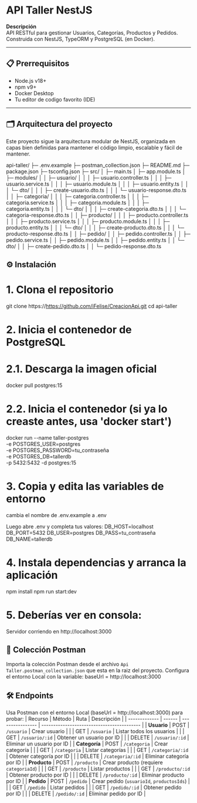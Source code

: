 # API Taller NestJS

**Descripción**  
API RESTful para gestionar Usuarios, Categorías, Productos y Pedidos.  
Construida con NestJS, TypeORM y PostgreSQL (en Docker).

---

## 📋 Prerrequisitos

- Node.js v18+  
- npm v9+  
- Docker Desktop  
- Tu editor de codigo favorito (IDE)  

---

## 🗂️ Arquitectura del proyecto

Este proyecto sigue la arquitectura modular de NestJS, organizada en capas bien definidas para mantener el código limpio, escalable y fácil de mantener.

api-taller/
├─ .env.example
├─ postman_collection.json
├─ README.md
├─ package.json
├─ tsconfig.json
├─ src/
│  ├─ main.ts
│  ├─ app.module.ts
│  ├─ modules/
│  │    ├─ usuario/
│  │    │    ├─ usuario.controller.ts
│  │    │    ├─ usuario.service.ts
│  │    │    ├─ usuario.module.ts
│  │    │    ├─ usuario.entity.ts
│  │    │    └─ dto/
│  │    │          ├─ create-usuario.dto.ts
│  │    │          └─ usuario-response.dto.ts
│  │    ├─ categoria/
│  │    │    ├─ categoria.controller.ts
│  │    │    ├─ categoria.service.ts
│  │    │    ├─ categoria.module.ts
│  │    │    ├─ categoria.entity.ts
│  │    │    └─ dto/
│  │    │          ├─ create-categoria.dto.ts
│  │    │          └─ categoria-response.dto.ts
│  │    ├─ producto/
│  │    │    ├─ producto.controller.ts
│  │    │    ├─ producto.service.ts
│  │    │    ├─ producto.module.ts
│  │    │    ├─ producto.entity.ts
│  │    │    └─ dto/
│  │    │          ├─ create-producto.dto.ts
│  │    │          └─ producto-response.dto.ts
│  │    ├─ pedido/
│  │         ├─ pedido.controller.ts
│  │         ├─ pedido.service.ts
│  │         ├─ pedido.module.ts
│  │         ├─ pedido.entity.ts
│  │         └─ dto/
│  │               ├─ create-pedido.dto.ts
│  │               └─ pedido-response.dto.ts


## ⚙️ Instalación

# 1. Clona el repositorio
git clone https://https://github.com/iFelise/CreacionApi.git
cd api-taller

# 2. Inicia el contenedor de PostgreSQL
# 2.1. Descarga la imagen oficial
   docker pull postgres:15

   # 2.2. Inicia el contenedor (si ya lo creaste antes, usa 'docker start')
   docker run --name taller-postgres \
     -e POSTGRES_USER=postgres \
     -e POSTGRES_PASSWORD=tu_contraseña \
     -e POSTGRES_DB=tallerdb \
     -p 5432:5432 -d postgres:15

# 3. Copia y edita las variables de entorno
cambia el nombre de .env.example a .env

Luego abre .env y completa tus valores:
DB_HOST=localhost
DB_PORT=5432
DB_USER=postgres
DB_PASS=tu_contraseña
DB_NAME=tallerdb

# 4. Instala dependencias y arranca la aplicación
npm install
npm run start:dev

# 5. Deberías ver en consola:
Servidor corriendo en http://localhost:3000

## 📂 Colección Postman

Importa la colección Postman desde el archivo `Api Taller.postman_collection.json` que esta en la raiz del proyecto.
Configura el entorno Local con la variable: baseUrl = http://localhost:3000

## 🛠️ Endpoints

Usa Postman con el entorno Local (baseUrl = http://localhost:3000) para probar:
| Recurso       | Método | Ruta             | Descripción                                |
| ------------- | ------ | ---------------- | ------------------------------------------ |
| **Usuario**   | POST   | `/usuario`       | Crear usuario                              |
|               | GET    | `/usuario`       | Listar todos los usuarios                  |
|               | GET    | `/usuario/:id`   | Obtener un usuario por ID                  |
|               | DELETE | `/usuario/:id`   | Eliminar un usuario por ID                 |
| **Categoría** | POST   | `/categoria`     | Crear categoría                            |
|               | GET    | `/categoria`     | Listar categorías                          |
|               | GET    | `/categoria/:id` | Obtener categoría por ID                   |
|               | DELETE | `/categoria/:id` | Eliminar categoría por ID                  |
| **Producto**  | POST   | `/producto`      | Crear producto (requiere `categoriaId`)    |
|               | GET    | `/producto`      | Listar productos                           |
|               | GET    | `/producto/:id`  | Obtener producto por ID                    |
|               | DELETE | `/producto/:id`  | Eliminar producto por ID                   |
| **Pedido**    | POST   | `/pedido`        | Crear pedido (`usuarioId`, `productosIds`) |
|               | GET    | `/pedido`        | Listar pedidos                             |
|               | GET    | `/pedido/:id`    | Obtener pedido por ID                      |
|               | DELETE | `/pedido/:id`    | Eliminar pedido por ID                     |

